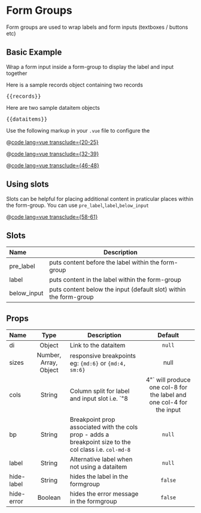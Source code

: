 # Form Groups

Form groups are used to wrap labels and form inputs (textboxes / buttons etc) 
## Basic Example
Wrap a form input inside a form-group to display the label and input together

Here is a sample records object containing two records

<pre class="text-white">{{records}}</pre>

Here are two sample dataitem objects 

<pre class="text-white">{{dataitems}}</pre>

Use the following markup in your `.vue` file to configure the 

@[code lang=vue transclude={20-25}](@/docs/components/form-group.md)
<template>
<card>
  <form-group :di="dataitems.MyDataitem1" cols="4|8" v-slot="{di}">
	 <textbox :di="di" v-model="records.MyDataitem1"/>
  </form-group>
  <form-group :di="dataitems.MyDataitem2" cols="4|8" v-slot="{di}">
    <btn-group  :di="di" v-model="records.MyDataitem2" justified/>
  </form-group>
</card>
</template>

@[code lang=vue transclude={32-39}](@/docs/components/form-group.md)
<template>
  <card>
  <row form>
    <form-group :di="dataitems.MyDataitem1" :sizes="{md:6}" v-slot="{di}">
      <textbox :di="di" v-model="records.MyDataitem1"/>
    </form-group>
    <form-group :di="dataitems.MyDataitem2" :sizes="{md:6}" v-slot="{di}">
      <btn-group :di="di" v-model="records.MyDataitem2" justified/>
    </form-group>
  </row>
</card>
</template>

@[code lang=vue transclude={46-48}](@/docs/components/form-group.md)
<template>
  <card>
    <form-group label="Alternative label" :sizes="{md:6}">
      <textbox :di="dataitems.MyDataitem1" v-model="records.MyDataitem1"/>
    </form-group>
</card>
</template>

## Using slots
Slots can be helpful for placing additional content in praticular places within the form-group.  You can use `pre_label`,`label`,`below_input`

@[code lang=vue transclude={58-61}](@/docs/components/form-group.md)
<template>
  <card>
    <form-group label="A different way to customise the label" :sizes="{md:6}">
      <span slot="below_input" class="text-danger">below_input slot</span>
      <textbox :di="dataitems.MyDataitem1" v-model="records.MyDataitem1"/>
    </form-group>
</card>
</template>


## Slots
Name        | Description 
:--------   | ----------- 
pre_label   | puts content before the label within the form-group
label       | puts content in the label within the form-group
below_input | puts content below the input (default slot) within the form-group

## Props
Name        | Type    | Description | Default
:--------   | :----:  | ----------- | :-----:
di          | Object  | Link to the dataitem | `null`
sizes       | Number, Array, Object  | responsive breakpoints eg: `{md:6}` or `{md:4, sm:6}` | null
cols        | String  | Column split for label and input slot i.e. `"8|4"` will produce one col-8 for the label and one col-4 for the input | `null`
bp          | String  | Breakpoint prop associated with the cols prop - adds a breakpoint size to the col class i.e. `col-md-8` | `null`
label       | String  | Alternative label when not using a dataitem | `null`
hide-label  | String  | hides the label in the formgroup | `false`
hide-error  | Boolean | hides the error message in the formgroup | `false`

<script>
export default {
  data() {
    return {
      records: {
        MyDataitem1: "Joe",
        MyDataitem2: 1,
      },
      dataitems: {
        MyDataitem1: {
          name: "FirstName",
          label: "First Name:"
        },
        MyDataitem2: {
          name: "YesNo",
          label: "Are you sure?",
          lookup: {
            items: [
              { label: "Yes", value: 1 },
              { label: "No", value: 2 }
            ]
          }
        }
      },
    }
  },
}
</script>